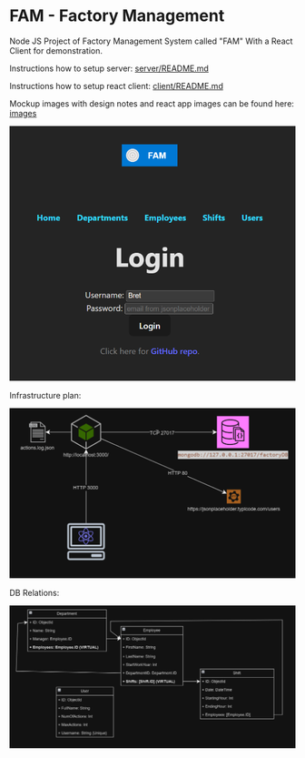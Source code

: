# FAM - Factory Management

Node JS Project of Factory Management System called "FAM"
With a React Client for demonstration.

Instructions how to setup server: [server/README.md](server/README.md)

Instructions how to setup react client: [client/README.md](client/README.md)

Mockup images with design notes and react app images can be found here: [images](images)

!["react login page"](images/reactapp_login.png)

Infrastructure plan:

!["infrastructure"](images/Infrastructure.png "infrastructure")

DB Relations:

!["DBRelations"](images/DBRelations.png "DBRelations")
